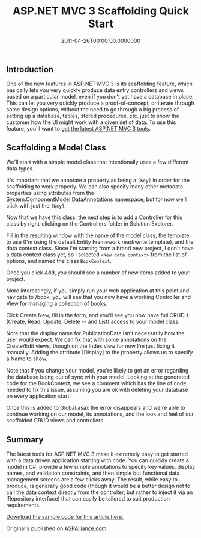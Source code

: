 ﻿---
title: ASP.NET MVC 3 Scaffolding Quick Start
date: "2011-04-26T00:00:00.0000000"
description: Using the latest ASP.NET MVC 3 tools, it's very quick to go from simple C# classes to working data management screens with a generated backing database. This article walks through the basics of getting started with this approach.
featuredImage: /img/mvc-3-scaffolding.png
---

## Introduction

One of the new features in ASP.NET MVC 3 is its scaffolding feature, which basically lets you very quickly produce data entry controllers and views based on a particular model, even if you don't yet have a database in place. This can let you very quickly produce a proof-of-concept, or iterate through some design options, without the need to go through a big process of setting up a database, tables, stored procedures, etc. just to show the customer how the UI might work with a given set of data. To use this feature, you'll want to [get the latest ASP.NET MVC 3 tools](http://www.microsoft.com/downloads/en/details.aspx?FamilyID=82cbd599-d29a-43e3-b78b-0f863d22811a).

## Scaffolding a Model Class

We'll start with a simple model class that intentionally uses a few different data types.

It's important that we annotate a property as being a `[Key]` in order for the scaffolding to work properly. We can also specify many other metadata properties using attributes from the System.ComponentModel.DataAnnotations namespace, but for now we'll stick with just the `[Key]`.

Now that we have this class, the next step is to add a Controller for this class by right-clicking on the Controllers folder in Solution Explorer.

Fill in the resulting window with the name of the model class, the template to use (I'm using the default Entity Framework read/write template), and the data context class. Since I'm starting from a brand new project, I don't have a data context class yet, so I selected `<New data context>` from the list of options, and named the class `BookContext`.

Once you click Add, you should see a number of new items added to your project.

More interestingly, if you simply run your web application at this point and navigate to /book, you will see that you now have a working Controller and View for managing a collection of books.

Click Create New, fill in the form, and you'll see you now have full CRUD-L (Create, Read, Update, Delete -- and List) access to your model class.

Note that the display name for PublicationDate isn't necessarily how the user would expect. We can fix that with some annotations on the Create/Edit views, though on the Index view for now I'm just fixing it manually. Adding the attribute [Display] to the property allows us to specify a Name to show.

Note that if you change your model, you're likely to get an error regarding the database being out of sync with your model. Looking at the generated code for the BookContext, we see a comment which has the line of code needed to fix this issue, assuming you are ok with deleting your database on every application start!

Once this is added to Global.asax the error disappears and we're able to continue working on our model, its annotations, and the look and feel of our scaffolded CRUD views and controllers.

## Summary

The latest tools for ASP.NET MVC 3 make it extremely easy to get started with a data driven application starting with code. You can quickly create a model in C#, provide a few simple annotations to specify key values, display names, and validation constraints, and then simple but functional data management screens are a few clicks away. The result, while easy to produce, is generally good code (though it would be a better design not to call the data context directly from the controller, but rather to inject it via an IRepository interface) that can easily be tailored to suit production requirements.

[Download the sample code for this article here.](http://aspalliancefiles.s3.amazonaws.com/MVC3ScaffoldingQuickStart.zip)

Originally published on [ASPAlliance.com](http://aspalliance.com/2055_ASPNET_MVC_3_Scaffolding_Quick_Start)

